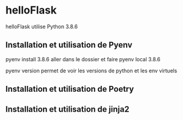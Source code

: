 # helloFlask

helloFlask utilise Python 3.8.6



Installation et utilisation de Pyenv
---
pyenv install 3.8.6
aller dans le dossier et faire 
pyenv local 3.8.6


pyenv version permet de voir les versions de python et les env virtuels


Installation et utilisation de Poetry
---

Installation et utilisation de jinja2
---
